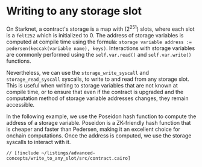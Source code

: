 # Writing to any storage slot

On Starknet, a contract's storage is a map with $( 2^{251} )$ slots, where each slot is a `felt252` which is initialized to 0.
The address of storage variables is computed at compile time using the formula: `storage variable address := pedersen(keccak(variable name), keys)`. Interactions with storage variables are commonly performed using the `self.var.read()` and `self.var.write()` functions.

Nevertheless, we can use the `storage_write_syscall` and `storage_read_syscall` syscalls, to write to and read from any storage slot.
This is useful when writing to storage variables that are not known at compile time, or to ensure that even if the contract is upgraded and the computation method of storage variable addresses changes, they remain accessible.

In the following example, we use the Poseidon hash function to compute the address of a storage variable. Poseidon is a ZK-friendly hash function that is cheaper and faster than Pedersen, making it an excellent choice for onchain computations. Once the address is computed, we use the storage syscalls to interact with it.

```cairo
// [!include ~/listings/advanced-concepts/write_to_any_slot/src/contract.cairo]
```
